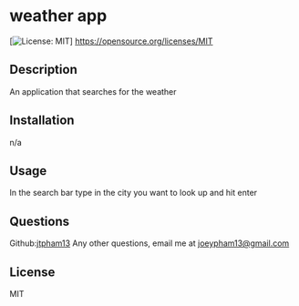 # weather app


[![License: MIT](https://img.shields.io/badge/License-MIT-yellow.svg)] 
  https://opensource.org/licenses/MIT   


## Description 
An application that searches for the weather 



## Installation
n/a



## Usage
In the search bar type in the city you want to look up and hit enter



## Questions
Github:[jtpham13](https://github.com/jtpham13)
Any other questions, email me at joeypham13@gmail.com




## License 
MIT

